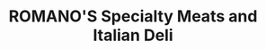 ---
title: "ROMANO'S Specialty Meats and Italian Deli"
url: /amherstburg/romanos-specialty-meats-and-italian-deli/
shop: Feinkost
---
